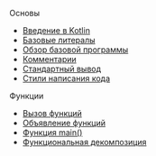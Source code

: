 Основы

* [Введение в Kotlin](basics/introduction-to-kotlin.md)
* [Базовые литералы](basics/basic-literals.md)
* [Обзор базовой программы](basics/overview-of-the-basic-program.md)
* [Комментарии](basics/comments.md)
* [Стандартный вывод](basics/standart-output.md)
* [Стили написания кода](basics/coding-style-conventions.md)

Функции

* [Вызов функций](control-flow/functions/invoking-functions.md)
* [Объявление функций](control-flow/functions/declaring-functions.md)
* [Функция main()](control-flow/functions/the-main-function.md)
* [Функциональная декомпозиция](control-flow/functions/functional-decomposition.md)
